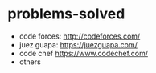 # problems-solved

* code forces: http://codeforces.com/
* juez guapa: https://juezguapa.com/
* code chef https://www.codechef.com/
* others
